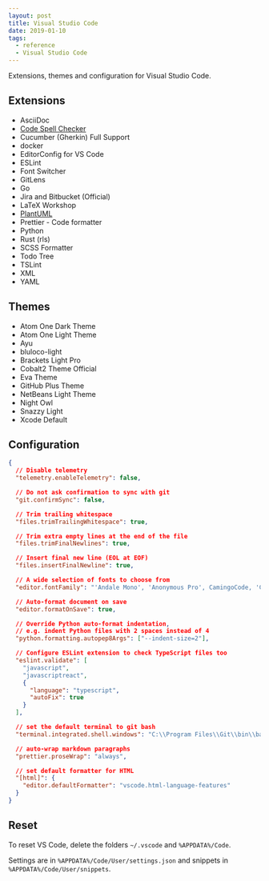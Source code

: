 ```yaml
---
layout: post
title: Visual Studio Code
date: 2019-01-10
tags:
  - reference
  - Visual Studio Code
---
```


Extensions, themes and configuration for Visual Studio Code.

## Extensions

- AsciiDoc
- [Code Spell Checker](https://marketplace.visualstudio.com/items?itemName=streetsidesoftware.code-spell-checker)
- Cucumber (Gherkin) Full Support
- docker
- EditorConfig for VS Code
- ESLint
- Font Switcher
- GitLens
- Go
- Jira and Bitbucket (Official)
- LaTeX Workshop
- [PlantUML](https://github.com/qjebbs/vscode-plantuml)
- Prettier - Code formatter
- Python
- Rust (rls)
- SCSS Formatter
- Todo Tree
- TSLint
- XML
- YAML

## Themes

- Atom One Dark Theme
- Atom One Light Theme
- Ayu
- bluloco-light
- Brackets Light Pro
- Cobalt2 Theme Official
- Eva Theme
- GitHub Plus Theme
- NetBeans Light Theme
- Night Owl
- Snazzy Light
- Xcode Default

## Configuration

```json
{
  // Disable telemetry
  "telemetry.enableTelemetry": false,

  // Do not ask confirmation to sync with git
  "git.confirmSync": false,

  // Trim trailing whitespace
  "files.trimTrailingWhitespace": true,

  // Trim extra empty lines at the end of the file
  "files.trimFinalNewlines": true,

  // Insert final new line (EOL at EOF)
  "files.insertFinalNewline": true,

  // A wide selection of fonts to choose from
  "editor.fontFamily": "'Andale Mono', 'Anonymous Pro', CamingoCode, 'Cascadia Code', Consolas, 'Courier New', 'Courier Prime Code', 'DejaVu Sans Mono', 'Droid Sans Mono', 'Envy Code R', 'Fantasque Sans Mono', 'Fira Code', 'Go Mono', Hack, Iosevka, Inconsolata, 'Input Mono', 'Liberation Mono', 'Lucida Console', 'Meslo LG S', Monaco, monofur, Monoid, mononoki, 'Operator Mono Light', 'PT Mono', 'Roboto Mono', 'Source Code Pro', 'Segoe UI Mono'",

  // Auto-format document on save
  "editor.formatOnSave": true,

  // Override Python auto-format indentation,
  // e.g. indent Python files with 2 spaces instead of 4
  "python.formatting.autopep8Args": ["--indent-size=2"],

  // Configure ESLint extension to check TypeScript files too
  "eslint.validate": [
    "javascript",
    "javascriptreact",
    {
      "language": "typescript",
      "autoFix": true
    }
  ],

  // set the default terminal to git bash
  "terminal.integrated.shell.windows": "C:\\Program Files\\Git\\bin\\bash.exe",

  // auto-wrap markdown paragraphs
  "prettier.proseWrap": "always",

  // set default formatter for HTML
  "[html]": {
    "editor.defaultFormatter": "vscode.html-language-features"
  }
}
```

## Reset

To reset VS Code, delete the folders `~/.vscode` and `%APPDATA%/Code`.

Settings are in `%APPDATA%/Code/User/settings.json` and snippets in
`%APPDATA%/Code/User/snippets`.
